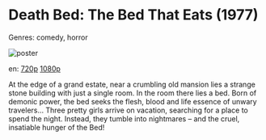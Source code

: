 # Death Bed: The Bed That Eats (1977)

Genres: comedy, horror

![poster](http://image.tmdb.org/t/p/w500/8l19J1HS7XVlRQ9widgHDMi7B41.jpg)

en:
  [720p](magnet:?xt=urn:btih:5901AA4BDAF62BC5AF35572DD0FC20043DB6B094&tr=udp://glotorrents.pw:6969/announce&tr=udp://tracker.opentrackr.org:1337/announce&tr=udp://torrent.gresille.org:80/announce&tr=udp://tracker.openbittorrent.com:80&tr=udp://tracker.coppersurfer.tk:6969&tr=udp://tracker.leechers-paradise.org:6969&tr=udp://p4p.arenabg.ch:1337&tr=udp://tracker.internetwarriors.net:1337)
  [1080p](magnet:?xt=urn:btih:2D7F9C34FA08AEF0749CDFA967BE7E77665C9D02&tr=udp://glotorrents.pw:6969/announce&tr=udp://tracker.opentrackr.org:1337/announce&tr=udp://torrent.gresille.org:80/announce&tr=udp://tracker.openbittorrent.com:80&tr=udp://tracker.coppersurfer.tk:6969&tr=udp://tracker.leechers-paradise.org:6969&tr=udp://p4p.arenabg.ch:1337&tr=udp://tracker.internetwarriors.net:1337)
  


At the edge of a grand estate, near a crumbling old mansion lies a strange stone building with just a single room. In the room there lies a bed. Born of demonic power, the bed seeks the flesh, blood and life essence of unwary travelers… Three pretty girls arrive on vacation, searching for a place to spend the night. Instead, they tumble into nightmares – and the cruel, insatiable hunger of the Bed!